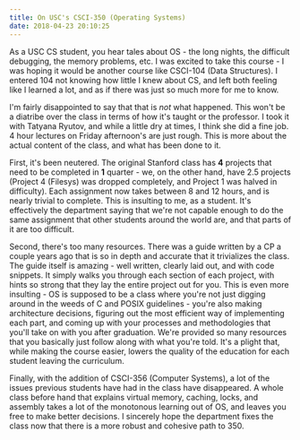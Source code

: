 ```yaml
---
title: On USC's CSCI-350 (Operating Systems)
date: 2018-04-23 20:10:25
---
```


As a USC CS student, you hear tales about OS - the long nights, the difficult debugging, the memory problems, etc. I was excited to take this course - I was hoping it would be another course like CSCI-104 (Data Structures). I entered 104 not knowing how little I knew about CS, and left both feeling like I learned a lot, and as if there was just so much more for me to know. 

I'm fairly disappointed to say that that is *not* what happened. This won't be a diatribe over the class in terms of how it's taught or the professor. I took it with Tatyana Ryutov, and while a little dry at times, I think she did a fine job. 4 hour lectures on Friday afternoon's are just rough. This is more about the actual content of the class, and what has been done to it. 

First, it's been neutered. The original Stanford class has **4** projects that need to be completed in **1** quarter - we, on the other hand, have 2.5 projects (Project 4 (Filesys) was dropped completely, and Project 1 was halved in difficulty). Each assignment now takes between 8 and 12 hours, and is nearly trivial to complete. This is insulting to me, as a student. It's effectively the department saying that we're not capable enough to do the same assignment that other students around the world are, and that parts of it are too difficult. 

Second, there's too many resources. There was a guide written by a CP a couple years ago that is so in depth and accurate that it trivializes the class. The guide itself is amazing - well written, clearly laid out, and with code snippets. It simply walks you through each section of each project, with hints so strong that they lay the entire project out for you. This is even more insulting - OS is supposed to be a class where you're not just digging around in the weeds of C and POSIX guidelines - you're also making architecture decisions, figuring out the most efficient way of implementing each part, and coming up with your processes and methodologies that you'll take on with you after graduation. We're provided so many resources that you basically just follow along with what you're told. It's a plight that, while making the course easier, lowers the quality of the education for each student leaving the curriculum. 

Finally, with the addition of CSCI-356 (Computer Systems), a lot of the issues previous students have had in the class have disappeared. A whole class before hand that explains virtual memory, caching, locks, and assembly takes a lot of the monotonous learning out of OS, and leaves you free to make better decisions. I sincerely hope the department fixes the class now that there is a more robust and cohesive path to 350. 